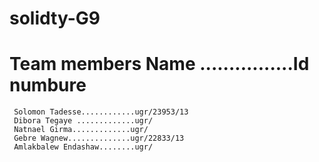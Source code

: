 # solidty-G9
# Team members Name ................Id numbure
     Solomon Tadesse............ugr/23953/13
     Dibora Tegaye .............ugr/
     Natnael Girma.............ugr/
     Gebre Wagnew..............ugr/22833/13
     Amlakbalew Endashaw........ugr/
    
